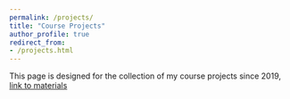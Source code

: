 ```yaml
---
permalink: /projects/
title: "Course Projects"
author_profile: true
redirect_from:
- /projects.html
---
```


This page is designed for the collection of my course projects since 2019, [link to materials](https://github.com/YeeTone)